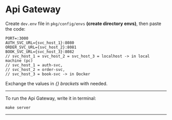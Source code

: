 # Api Gateway
Create `dev.env` file in `pkg/config/envs` __(create directory envs)__, then paste the code:

```env
PORT=:3000
AUTH_SVC_URL={svc_host_1}:8080
ORDER_SVC_URL={svc_host_2}:8081
BOOK_SVC_URL={svc_host_3}:8082
// svc_host_1 = svc_host_2 = svc_host_3 = localhost -> in local machine (pc)
// svc_host_1 = auth-svc, 
// svc_host_2 = order-svc, 
// svc_host_3 = book-svc -> in Docker
```

Exchange the values in _{} brackets_ with needed.

---

To run the Api Gateway, write it in terminal:
```
make server
```

---
